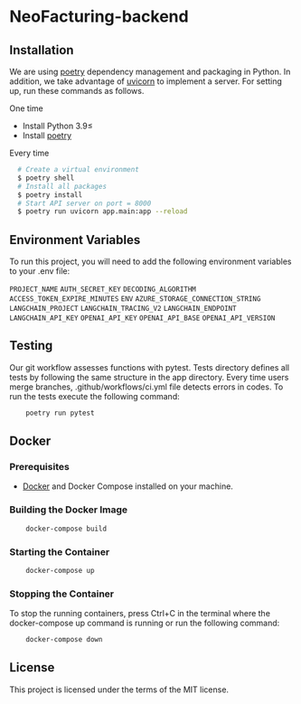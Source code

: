 # NeoFacturing-backend

## Installation

We are using [poetry](https://python-poetry.org/) dependency management and packaging in Python. In addition, we take advantage of [uvicorn](https://www.uvicorn.org/) to implement a server. For setting up, run these commands as follows.

One time

- Install Python 3.9≤
- Install [poetry](https://python-poetry.org/docs/#installation)

Every time

```bash
  # Create a virtual environment
  $ poetry shell
  # Install all packages
  $ poetry install
  # Start API server on port = 8000
  $ poetry run uvicorn app.main:app --reload
```

## Environment Variables

To run this project, you will need to add the following environment variables to your .env file:

`PROJECT_NAME`
`AUTH_SECRET_KEY`
`DECODING_ALGORITHM`
`ACCESS_TOKEN_EXPIRE_MINUTES`
`ENV`
`AZURE_STORAGE_CONNECTION_STRING`
`LANGCHAIN_PROJECT`
`LANGCHAIN_TRACING_V2`
`LANGCHAIN_ENDPOINT`
`LANGCHAIN_API_KEY`
`OPENAI_API_KEY`
`OPENAI_API_BASE`
`OPENAI_API_VERSION`

## Testing

Our git workflow assesses functions with pytest. Tests directory defines all tests by following the same structure in the app directory. Every time users merge branches, .github/workflows/ci.yml file detects errors in codes.
To run the tests execute the following command:

```bash
    poetry run pytest
```

## Docker

### Prerequisites

- [Docker](https://docs.docker.com/get-docker/) and Docker Compose installed on your machine.

### Building the Docker Image

```bash
    docker-compose build
```

### Starting the Container

```bash
    docker-compose up
```

### Stopping the Container

To stop the running containers, press Ctrl+C in the terminal where the docker-compose up command is running or run the following command:

```bash
    docker-compose down
```

## License

This project is licensed under the terms of the MIT license.
